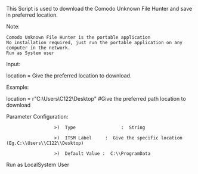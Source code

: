 This Script is used to download the Comodo Unknown File Hunter and save in preferred location.

Note:

    Comodo Unknown File Hunter is the portable application 
    No installation required, just run the portable application on any computer in the network.
    Run as System user

Input:

location = Give the preferred location to download.

Example:

location = r"C:\Users\C122\Desktop" #Give the preferred path location to download 

 

Parameter Configuration:

                      >)  Type                 :  String

                      >)  ITSM Label     :  Give the specific location (Eg.C:\\Users\\C122\\Desktop)

                      >)  Default Value :  C:\\ProgramData


Run as LocalSystem User
